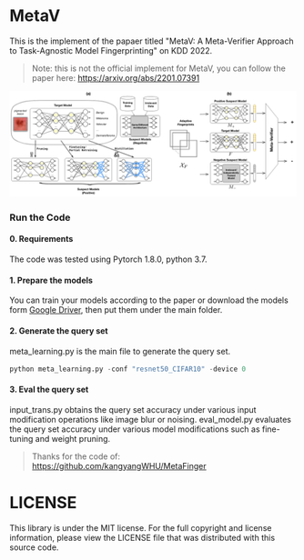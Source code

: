 # MetaV 

This is the implement of the papaer titled "MetaV: A Meta-Verifier Approach to Task-Agnostic Model Fingerprinting" on KDD 2022.

> Note: this is not the official implement for MetaV, you can follow the paper here: https://arxiv.org/abs/2201.07391


![Framework](https://github.com/grasses/MetaV/blob/main/figure/framework.png)



### Run the Code

#### 0. Requirements

The code was tested using Pytorch 1.8.0, python 3.7.

#### 1. Prepare the models

You can train your models according to the paper or download the models form [Google Driver](https://drive.google.com/drive/folders/10VBwiBBkT-XEJUQVZqO9aT4eeeaI6CnS?usp=sharing), then put them under the main folder.



#### 2. Generate the query set

meta_learning.py is the main file to generate the query set. 

```python
python meta_learning.py -conf "resnet50_CIFAR10" -device 0
```

#### 3. Eval the query set

input_trans.py obtains the query set accuracy under various input modification operations like image blur or noising.  eval_model.py evaluates the query set accuracy under various model modifications such as fine-tuning and weight pruning.


> Thanks for the code of: https://github.com/kangyangWHU/MetaFinger


# LICENSE

This library is under the MIT license. For the full copyright and license information, please view the LICENSE file that was distributed with this source code.






